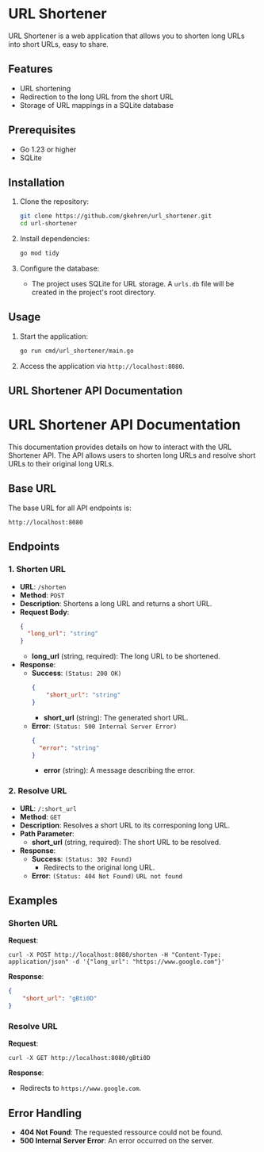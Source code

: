 # URL Shortener

URL Shortener is a web application that allows you to shorten long URLs into short URLs, easy to share.

## Features

- URL shortening
- Redirection to the long URL from the short URL
- Storage of URL mappings in a SQLite database

## Prerequisites

- Go 1.23 or higher
- SQLite

## Installation

1. Clone the repository:

   ```bash
   git clone https://github.com/gkehren/url_shortener.git
   cd url-shortener
   ```

2. Install dependencies:

   ```bash
   go mod tidy
   ```

3. Configure the database:

   - The project uses SQLite for URL storage. A `urls.db` file will be created in the project's root directory.

## Usage

1. Start the application:

   ```bash
   go run cmd/url_shortener/main.go
   ```

2. Access the application via `http://localhost:8080`.

## URL Shortener API Documentation

# URL Shortener API Documentation

This documentation provides details on how to interact with the URL Shortener API. The API allows users to shorten long URLs and resolve short URLs to their original long URLs.

## Base URL

The base URL for all API endpoints is:

```
http://localhost:8080
```

## Endpoints

### 1. Shorten URL

- **URL**: `/shorten`
- **Method**: `POST`
- **Description**: Shortens a long URL and returns a short URL.
- **Request Body**:
  ```json
  {
    "long_url": "string"
  }
  ```
  - **long_url** (string, required): The long URL to be shortened.
- **Response**:
  - **Success**: `(Status: 200 OK)`
    ```json
    {
        "short_url": "string"
    }
    ```
    - **short_url** (string): The generated short URL.
  - **Error**: `(Status: 500 Internal Server Error)`
      ```json
      {
        "error": "string"
      }
      ```
      - **error** (string): A message describing the error.

### 2. Resolve URL

- **URL**: `/:short_url`
- **Method**: `GET`
- **Description**: Resolves a short URL to its corresponing long URL.
- **Path Parameter**:
  - **short_url** (string, required): The short URL to be resolved.
- **Response**:
  - **Success**: `(Status: 302 Found)`
    - Redirects to the original long URL.
  - **Error**: `(Status: 404 Not Found)`
      `URL not found`

## Examples

### Shorten URL

**Request**:

```curl -X POST http://localhost:8080/shorten -H "Content-Type: application/json" -d '{"long_url": "https://www.google.com"}'```

**Response**:

```json
{
    "short_url": "gBti0D"
}
```

### Resolve URL

**Request**:

```curl -X GET http://localhost:8080/gBti0D```

**Response**:
- Redirects to `https://www.google.com`.

## Error Handling

- **404 Not Found**: The requested ressource could not be found.
- **500 Internal Server Error**: An error occurred on the server.